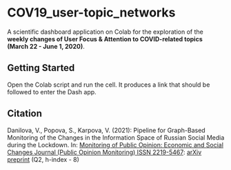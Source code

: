 # COV19_user-topic_networks

A scientific dashboard application on Colab for the exploration of the
**weekly changes of User Focus & Attention to COVID-related topics (March 22 - June 1, 2020)**.

## Getting Started

Open the Colab script and run the cell. It produces a link that should be followed to enter the Dash app.

## Citation

Danilova, V., Popova, S., Karpova, V. (2021): Pipeline for Graph-Based Monitoring of the Changes in the Information Space of Russian Social Media during the Lockdown. In: [Monitoring of Public Opinion: Economic and Social Changes Journal (Public Opinion Monitoring) ISSN 2219-5467](https://arxiv.org/abs/2110.13626): [arXiv preprint](https://arxiv.org/abs/2110.13626) (Q2, h-index - 8)
